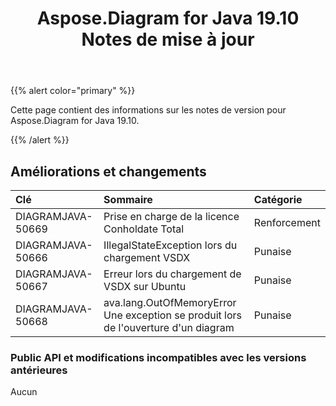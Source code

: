 ﻿---
title: Aspose.Diagram for Java 19.10 Notes de mise à jour
type: docs
weight: 30
url: /fr/java/aspose-diagram-for-java-19-10-release-notes/
---
{{% alert color="primary" %}} 

Cette page contient des informations sur les notes de version pour Aspose.Diagram for Java 19.10.

{{% /alert %}} 
## **Améliorations et changements**

|**Clé**|**Sommaire**|**Catégorie**|
|:- |:- |:- |
|DIAGRAMJAVA-50669|Prise en charge de la licence Conholdate Total|Renforcement|
|DIAGRAMJAVA-50666|IllegalStateException lors du chargement VSDX|Punaise|
|DIAGRAMJAVA-50667|Erreur lors du chargement de VSDX sur Ubuntu|Punaise|
|DIAGRAMJAVA-50668|ava.lang.OutOfMemoryError Une exception se produit lors de l'ouverture d'un diagram|Punaise|
### **Public API et modifications incompatibles avec les versions antérieures**
Aucun

